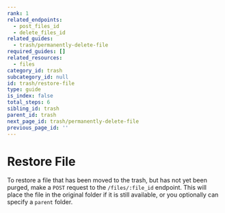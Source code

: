 ```yaml
---
rank: 1
related_endpoints:
  - post_files_id
  - delete_files_id
related_guides:
  - trash/permanently-delete-file
required_guides: []
related_resources:
  - files
category_id: trash
subcategory_id: null
id: trash/restore-file
type: guide
is_index: false
total_steps: 6
sibling_id: trash
parent_id: trash
next_page_id: trash/permanently-delete-file
previous_page_id: ''
---
```


# Restore File

To restore a file that has been moved to the trash, but has not yet been
purged, make a `POST` request to the `/files/:file_id` endpoint. This will
place the file in the original folder if it is still available, or you
optionally can specify a `parent` folder.

<Samples id='post_files_id' >

</Samples>
